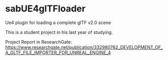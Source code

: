 # sabUE4glTFloader
Ue4 plugin for loading a complete glTF v2.0 scene

This is a student project in his last year of studying.

Project Report in ResearchGate: https://www.researchgate.net/publication/332980762_DEVELOPMENT_OF_A_GLTF_FILE_IMPORTER_FOR_UNREAL_ENGINE_4

